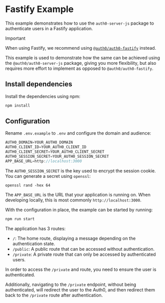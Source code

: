# Fastify Example

This example demonstrates how to use the `auth0-server-js` package to authenticate users in a Fastify application.

> [!IMPORTANT]  
> When using Fastify, we recommend using [`@auth0/auth0-fastify`](https://github.com/auth0c/auth0-fastify/tree/main/packages/auth0-fastify) instead. 
>
> This example is used to demonstrate how the same can be achieved using the `@auth0/auth0-server-js` package, giving you more flexibility, but also requires more effort to implement as opposed to `@auth0/auth0-fastify`.

## Install dependencies

Install the dependencies using npm:

```bash
npm install
```

## Configuration

Rename `.env.example` to `.env` and configure the domain and audience:

```ts
AUTH0_DOMAIN=YOUR_AUTH0_DOMAIN
AUTH0_CLIENT_ID=YOUR_AUTH0_CLIENT_ID
AUTH0_CLIENT_SECRET=YOUR_AUTH0_CLIENT_SECRET
AUTH0_SESSION_SECRET=YOUR_AUTH0_SESSION_SECRET
APP_BASE_URL=http://localhost:3000
```

The `AUTH0_SESSION_SECRET` is the key used to encrypt the session cookie. You can generate a secret using `openssl`:

```shell
openssl rand -hex 64
```

The `APP_BASE_URL` is the URL that your application is running on. When developing locally, this is most commonly `http://localhost:3000`.

With the configuration in place, the example can be started by running:

```bash
npm run start
``` 

The application has 3 routes:

- `/`: The home route, displaying a message depending on the authentication state.
- `/public`: A public route that can be accessed without authentication.
- `/private`: A private route that can only be accessed by authenticated users.


In order to access the `/private` and route, you need to ensure the user is authenticated.

Additionally, navigating to the `/private` endpoint, without being authenticated, will redirect the user to the Auth0, and then redirect them back to the `/private` route after authentication.